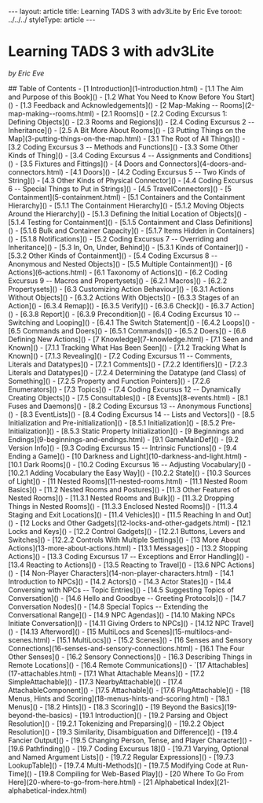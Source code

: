 \-\-- layout: article title: Learning TADS 3 with adv3Lite by Eric Eve
toroot: ../../../ styleType: article \-\--

# Learning TADS 3 with adv3Lite

*by Eric Eve*

\## Table of Contents - \[1 Introduction\](1-introduction.html) - \[1.1
The Aim and Purpose of this Book\]() - \[1.2 What You Need to Know
Before You Start\]() - \[1.3 Feedback and Acknowledgements\]() - \[2
Map-Making \-- Rooms\](2-map-making\--rooms.html) - \[2.1 Rooms\]() -
\[2.2 Coding Excursus 1: Defining Objects\]() - \[2.3 Rooms and
Regions\]() - \[2.4 Coding Excursus 2 \-- Inheritance\]() - \[2.5 A Bit
More About Rooms\]() - \[3 Putting Things on the
Map\](3-putting-things-on-the-map.html) - \[3.1 The Root of All
Things\]() - \[3.2 Coding Excursus 3 \-- Methods and Functions\]() -
\[3.3 Some Other Kinds of Thing\]() - \[3.4 Coding Excursus 4 \--
Assignments and Conditions\]() - \[3.5 Fixtures and Fittings\]() - \[4
Doors and Connectors\](4-doors-and-connectors.html) - \[4.1 Doors\]() -
\[4.2 Coding Excursus 5 \-- Two Kinds of String\]() - \[4.3 Other Kinds
of Physical Connector\]() - \[4.4 Coding Excursus 6 \-- Special Things
to Put in Strings\]() - \[4.5 TravelConnectors\]() - \[5
Containment\](5-containment.html) - \[5.1 Containers and the Containment
Hierarchy\]() - \[5.1.1 The Containment Hierarchy\]() - \[5.1.2 Moving
Objects Around the Hierarchy\]() - \[5.1.3 Defining the Initial Location
of Objects\]() - \[5.1.4 Testing for Containment\]() - \[5.1.5
Containment and Class Definitions\]() - \[5.1.6 Bulk and Container
Capacity\]() - \[5.1.7 Items Hidden in Containers\]() - \[5.1.8
Notifications\]() - \[5.2 Coding Excursus 7 \-- Overriding and
Inheritance\]() - \[5.3 In, On, Under, Behind\]() - \[5.3.1 Kinds of
Container\]() - \[5.3.2 Other Kinds of Containment\]() - \[5.4 Coding
Excursus 8 \-- Anonymous and Nested Objects\]() - \[5.5 Multiple
Containment\]() - \[6 Actions\](6-actions.html) - \[6.1 Taxonomy of
Actions\]() - \[6.2 Coding Excursus 9 \-- Macros and Propertysets\]() -
\[6.2.1 Macros\]() - \[6.2.2 Propertysets\]() - \[6.3 Customizing Action
Behaviour\]() - \[6.3.1 Actions Without Objects\]() - \[6.3.2 Actions
With Objects\]() - \[6.3.3 Stages of an Action\]() - \[6.3.4 Remap\]() -
\[6.3.5 Verify\]() - \[6.3.6 Check\]() - \[6.3.7 Action\]() - \[6.3.8
Report\]() - \[6.3.9 Precondition\]() - \[6.4 Coding Excursus 10 \--
Switching and Looping\]() - \[6.4.1 The Switch Statement\]() - \[6.4.2
Loops\]() - \[6.5 Commands and Doers\]() - \[6.5.1 Commands\]() -
\[6.5.2 Doers\]() - \[6.6 Defining New Actions\]() - \[7
Knowledge\](7-knowledge.html) - \[7.1 Seen and Known\]() - \[7.1.1
Tracking What Has Been Seen\]() - \[7.1.2 Tracking What Is Known\]() -
\[7.1.3 Revealing\]() - \[7.2 Coding Excursus 11 \-- Comments, Literals
and Datatypes\]() - \[7.2.1 Comments\]() - \[7.2.2 Identifiers\]() -
\[7.2.3 Literals and Datatypes\]() - \[7.2.4 Determining the Datatype
(and Class) of Something\]() - \[7.2.5 Property and Function
Pointers\]() - \[7.2.6 Enumerators\]() - \[7.3 Topics\]() - \[7.4 Coding
Excursus 12 \-- Dynamically Creating Objects\]() - \[7.5
Consultables\]() - \[8 Events\](8-events.html) - \[8.1 Fuses and
Daemons\]() - \[8.2 Coding Excursus 13 \-- Anonymous Functions\]() -
\[8.3 EventLists\]() - \[8.4 Coding Excursus 14 \-- Lists and
Vectors\]() - \[8.5 Initialization and Pre-initialization\]() - \[8.5.1
Initialization\]() - \[8.5.2 Pre-Initialization\]() - \[8.5.3 Static
Property Initialization\]() - \[9 Beginnings and
Endings\](9-beginnings-and-endings.html) - \[9.1 GameMainDef\]() - \[9.2
Version Info\]() - \[9.3 Coding Excursus 15 \-- Intrinsic
Functions\]() - \[9.4 Ending a Game\]() - \[10 Darkness and
Light\](10-darkness-and-light.html) - \[10.1 Dark Rooms\]() - \[10.2
Coding Excursus 16 \-- Adjusting Vocabulary\]() - \[10.2.1 Adding
Vocabulary the Easy Way\]() - \[10.2.2 State\]() - \[10.3 Sources of
Light\]() - \[11 Nested Rooms\](11-nested-rooms.html) - \[11.1 Nested
Room Basics\]() - \[11.2 Nested Rooms and Postures\]() - \[11.3 Other
Features of Nested Rooms\]() - \[11.3.1 Nested Rooms and Bulk\]() -
\[11.3.2 Dropping Things in Nested Rooms\]() - \[11.3.3 Enclosed Nested
Rooms\]() - \[11.3.4 Staging and Exit Locations\]() - \[11.4
Vehicles\]() - \[11.5 Reaching In and Out\]() - \[12 Locks and Other
Gadgets\](12-locks-and-other-gadgets.html) - \[12.1 Locks and Keys\]() -
\[12.2 Control Gadgets\]() - \[12.2.1 Buttons, Levers and Switches\]() -
\[12.2.2 Controls With Multiple Settings\]() - \[13 More About
Actions\](13-more-about-actions.html) - \[13.1 Messages\]() - \[13.2
Stopping Actions\]() - \[13.3 Coding Excursus 17 \-- Exceptions and
Error Handling\]() - \[13.4 Reacting to Actions\]() - \[13.5 Reacting to
Travel\]() - \[13.6 NPC Actions\]() - \[14 Non-Player
Characters\](14-non-player-characters.html) - \[14.1 Introduction to
NPCs\]() - \[14.2 Actors\]() - \[14.3 Actor States\]() - \[14.4
Conversing with NPCs \-- Topic Entries\]() - \[14.5 Suggesting Topics of
Conversation\]() - \[14.6 Hello and Goodbye \-- Greeting Protocols\]() -
\[14.7 Conversation Nodes\]() - \[14.8 Special Topics \-- Extending the
Conversational Range\]() - \[14.9 NPC Agendas\]() - \[14.10 Making NPCs
Initiate Conversation\]() - \[14.11 Giving Orders to NPCs\]() - \[14.12
NPC Travel\]() - \[14.13 Afterword\]() - \[15 MultiLocs and
Scenes\](15-multilocs-and-scenes.html) - \[15.1 MultiLocs\]() - \[15.2
Scenes\]() - \[16 Senses and Sensory
Connections\](16-senses-and-sensory-connections.html) - \[16.1 The Four
Other Senses\]() - \[16.2 Sensory Connections\]() - \[16.3 Describing
Things in Remote Locations\]() - \[16.4 Remote Communications\]() -
\`\[17 Attachables\](17-attachables.html) - \[17.1 What Attachable
Means\]() - \[17.2 SimpleAttachable\]() - \[17.3 NearbyAttachable\]() -
\[17.4 AttachableComponent\]() - \[17.5 Attachable\]() - \[17.6
PlugAttachable\]() - \[18 Menus, Hints and
Scoring\](18-menus-hints-and-scoring.html) - \[18.1 Menus\]() - \[18.2
Hints\]() - \[18.3 Scoring\]() - \[19 Beyond the
Basics\](19-beyond-the-basics) - \[19.1 Introduction\]() - \[19.2
Parsing and Object Resolution\]() - \[19.2.1 Tokenizing and
Preparsing\]() - \[19.2.2 Object Resolution\]() - \[19.3 Similarity,
Disambiguation and Difference\]() - \[19.4 Fancier Output\]() - \[19.5
Changing Person, Tense, and Player Character\]() - \[19.6
Pathfinding\]() - \[19.7 Coding Excursus 18\]() - \[19.7.1 Varying,
Optional and Named Argument Lists\]() - \[19.7.2 Regular
Expressions\]() - \[19.7.3 LookupTable\]() - \[19.7.4
Multi-Methods\]() - \[19.7.5 Modifying Code at Run-Time\]() - \[19.8
Compiling for Web-Based Play\]() - \[20 Where To Go From
Here\](20-where-to-go-from-here.html) - \[21 Alphabetical
Index\](21-alphabetical-index.html)
